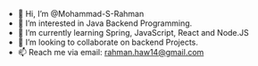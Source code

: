 - 👋 Hi, I’m @Mohammad-S-Rahman
- 👀 I’m interested in Java Backend Programming. 
- 🌱 I’m currently learning Spring, JavaScript, React and Node.JS
- 💞️ I’m looking to collaborate on backend Projects.
- 📫 Reach me via email: rahman.haw14@gmail.com

<!---
Mohammad-S-Rahman/Mohammad-S-Rahman is a ✨ special ✨ repository because its `README.md` (this file) appears on your GitHub profile.
You can click the Preview link to take a look at your changes.
--->
